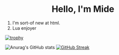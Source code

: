 <h1 align="center">Hello, I'm Mide
</h1>

1. I'm sort-of new at html.
2. Lua enjoyer

[![trophy](https://github-profile-trophy.vercel.app/?username=Crazygird)](https://github.com/ryo-ma/github-profile-trophy)

   ![Anurag's GitHub stats](https://github-readme-stats.vercel.app/api?username=Crazygird&show_icons=true&theme=dark) [![GitHub Streak](https://github-readme-streak-stats.herokuapp.com?user=Crazygird&theme=dark&hide_border=true&date_format=M%20j%5B%2C%20Y%5D)](https://git.io/streak-stats)
